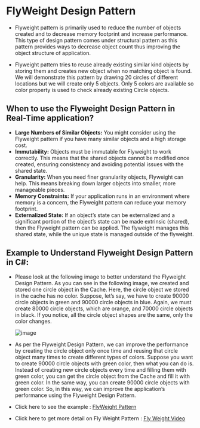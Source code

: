 
# FlyWeight Design Pattern

- Flyweight pattern is primarily used to reduce the number of objects created and to decrease memory footprint and increase performance. This type of design pattern comes under structural pattern as this pattern provides ways to decrease object count thus improving the object structure of application.
  
- Flyweight pattern tries to reuse already existing similar kind objects by storing them and creates new object when no matching object is found. We will demonstrate this pattern by drawing 20 circles of different locations but we will create only 5 objects. Only 5 colors are available so color property is used to check already existing Circle objects. 

## When to use the Flyweight Design Pattern in Real-Time application?

  - **Large Numbers of Similar Objects:** You might consider using the Flyweight pattern if you have many similar objects and a high storage cost.
  - **Immutability:** Objects must be immutable for Flyweight to work correctly. This means that the shared objects cannot be modified once created, ensuring consistency and avoiding potential issues with the shared state.
  - **Granularity:** When you need finer granularity objects, Flyweight can help. This means breaking down larger objects into smaller, more manageable pieces.
  - **Memory Constraints:** If your application runs in an environment where memory is a concern, the Flyweight pattern can reduce your memory footprint.
  - **Externalized State:** If an object’s state can be externalized and a significant portion of the object’s state can be made extrinsic (shared), then the Flyweight pattern can be applied. The flyweight manages this shared state, while the unique state is managed outside of the flyweight.

## Example to Understand Flyweight Design Pattern in C#:

  - Please look at the following image to better understand the Flyweight Design Pattern. As you can see in the following image, we created and stored one circle object in the Cache. Here, the circle object we stored in the cache has no color. Suppose, let’s say, we have to create 90000 circle objects in green and 90000 circle objects in blue. Again, we must create 80000 circle objects, which are orange, and 70000 circle objects in black. If you notice, all the circle object shapes are the same, only the color changes.

    ![image](https://github.com/jil1710/readmedemo/assets/125335932/3be14e80-78ec-474e-823f-eb82dfb387e7)

  - As per the Flyweight Design Pattern, we can improve the performance by creating the circle object only once time and reusing that circle object many times to create different types of colors. Suppose you want to create 90000 circle objects with green color, then what you can do is. Instead of creating new circle objects every time and filling them with green color, you can get the circle object from the Cache and fill it with green color. In the same way, you can create 90000 circle objects with green color. So, in this way, we can improve the application’s performance using the Flyweight Design Pattern.


 - Click here to see the example : [FlyWeight Pattern](https://github.com/jil1710/DesignPattern/tree/master/FlyWeightPattern)

 - Click here to get more detail on Fly Weight Pattern : [ Fly Weight Video ](https://www.youtube.com/watch?v=8cL9KbHS5kE&t=318s&ab_channel=sudoCODE)

